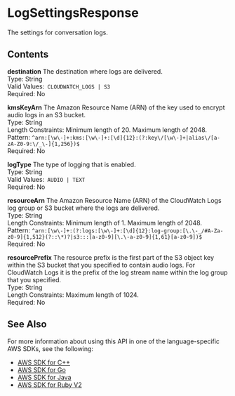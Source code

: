 # LogSettingsResponse<a name="API_LogSettingsResponse"></a>

The settings for conversation logs\.

## Contents<a name="API_LogSettingsResponse_Contents"></a>

 **destination**   <a name="lex-Type-LogSettingsResponse-destination"></a>
The destination where logs are delivered\.  
Type: String  
Valid Values:` CLOUDWATCH_LOGS | S3`   
Required: No

 **kmsKeyArn**   <a name="lex-Type-LogSettingsResponse-kmsKeyArn"></a>
The Amazon Resource Name \(ARN\) of the key used to encrypt audio logs in an S3 bucket\.  
Type: String  
Length Constraints: Minimum length of 20\. Maximum length of 2048\.  
Pattern: `^arn:[\w\-]+:kms:[\w\-]+:[\d]{12}:(?:key\/[\w\-]+|alias\/[a-zA-Z0-9:\/_\-]{1,256})$`   
Required: No

 **logType**   <a name="lex-Type-LogSettingsResponse-logType"></a>
The type of logging that is enabled\.  
Type: String  
Valid Values:` AUDIO | TEXT`   
Required: No

 **resourceArn**   <a name="lex-Type-LogSettingsResponse-resourceArn"></a>
The Amazon Resource Name \(ARN\) of the CloudWatch Logs log group or S3 bucket where the logs are delivered\.  
Type: String  
Length Constraints: Minimum length of 1\. Maximum length of 2048\.  
Pattern: `^arn:[\w\-]+:(?:logs:[\w\-]+:[\d]{12}:log-group:[\.\-_/#A-Za-z0-9]{1,512}(?::\*)?|s3:::[a-z0-9][\.\-a-z0-9]{1,61}[a-z0-9])$`   
Required: No

 **resourcePrefix**   <a name="lex-Type-LogSettingsResponse-resourcePrefix"></a>
The resource prefix is the first part of the S3 object key within the S3 bucket that you specified to contain audio logs\. For CloudWatch Logs it is the prefix of the log stream name within the log group that you specified\.   
Type: String  
Length Constraints: Maximum length of 1024\.  
Required: No

## See Also<a name="API_LogSettingsResponse_SeeAlso"></a>

For more information about using this API in one of the language\-specific AWS SDKs, see the following:
+  [AWS SDK for C\+\+](https://docs.aws.amazon.com/goto/SdkForCpp/lex-models-2017-04-19/LogSettingsResponse) 
+  [AWS SDK for Go](https://docs.aws.amazon.com/goto/SdkForGoV1/lex-models-2017-04-19/LogSettingsResponse) 
+  [AWS SDK for Java](https://docs.aws.amazon.com/goto/SdkForJava/lex-models-2017-04-19/LogSettingsResponse) 
+  [AWS SDK for Ruby V2](https://docs.aws.amazon.com/goto/SdkForRubyV2/lex-models-2017-04-19/LogSettingsResponse) 